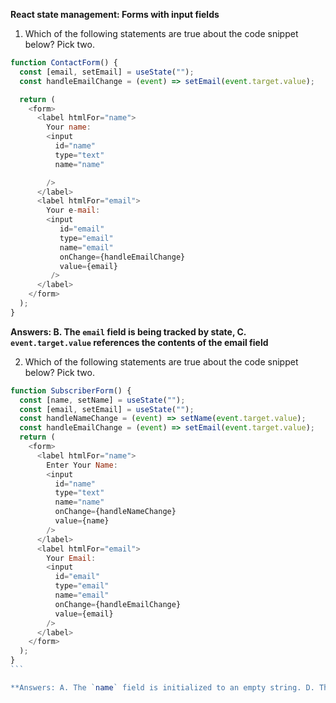 **React state management: Forms with input fields**

1. Which of the following statements are true about the code snippet below? Pick two.

```js
function ContactForm() {
  const [email, setEmail] = useState("");
  const handleEmailChange = (event) => setEmail(event.target.value);

  return (
    <form>
      <label htmlFor="name">
        Your name:
        <input
          id="name"
          type="text"
          name="name"

        />
      </label>
      <label htmlFor="email">
        Your e-mail:
        <input 
           id="email"
           type="email"
           name="email" 
           onChange={handleEmailChange}
           value={email}
         />
      </label>
    </form>
  );
}
```
**Answers: B. The `email` field is being tracked by state, C. `event.target.value` references the contents of the email field**

2. Which of the following statements are true about the code snippet below? Pick two.

``````js
function SubscriberForm() {
  const [name, setName] = useState("");
  const [email, setEmail] = useState("");
  const handleNameChange = (event) => setName(event.target.value);
  const handleEmailChange = (event) => setEmail(event.target.value);
  return (
    <form>
      <label htmlFor="name">
        Enter Your Name:
        <input
          id="name"
          type="text"
          name="name"
          onChange={handleNameChange}
          value={name}
        />
      </label>
      <label htmlFor="email">
        Your Email:
        <input
          id="email"
          type="email"
          name="email"
          onChange={handleEmailChange}
          value={email}
        />
      </label>
    </form>
  );
}
```

**Answers: A. The `name` field is initialized to an empty string. D. The `name` state variable gets updated as the user enters input into the **name** field**